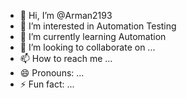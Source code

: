 - 👋 Hi, I’m @Arman2193
- 👀 I’m interested in Automation Testing
- 🌱 I’m currently learning Automation
- 💞️ I’m looking to collaborate on ...
- 📫 How to reach me ...
- 😄 Pronouns: ...
- ⚡ Fun fact: ...

<!---
Arman2193/Arman2193 is a ✨ special ✨ repository because its `README.md` (this file) appears on your GitHub profile.
You can click the Preview link to take a look at your changes.
--->
